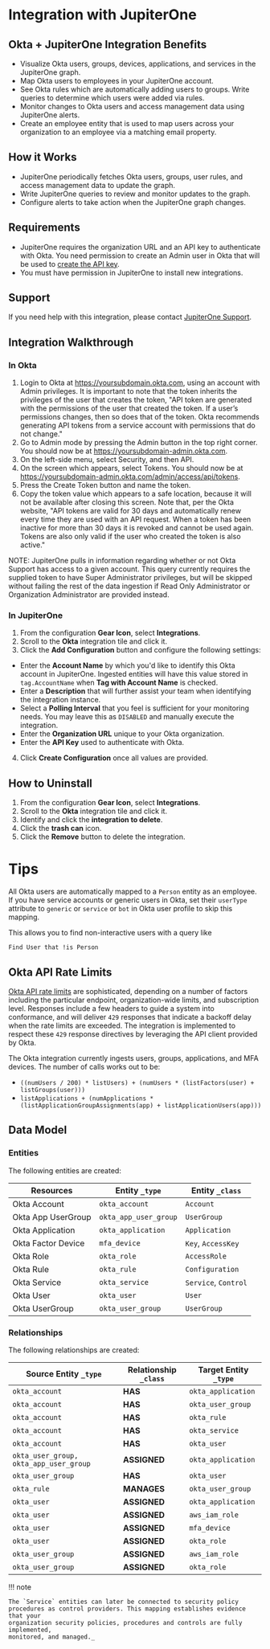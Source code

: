 # Integration with JupiterOne

## Okta + JupiterOne Integration Benefits

- Visualize Okta users, groups, devices, applications, and services in the
  JupiterOne graph.
- Map Okta users to employees in your JupiterOne account.
- See Okta rules which are automatically adding users to groups. Write queries
  to determine which users were added via rules.
- Monitor changes to Okta users and access management data using JupiterOne
  alerts.
- Create an employee entity that is used to map users across your organization
  to an employee via a matching email property.

## How it Works

- JupiterOne periodically fetches Okta users, groups, user rules, and access
  management data to update the graph.
- Write JupiterOne queries to review and monitor updates to the graph.
- Configure alerts to take action when the JupiterOne graph changes.

## Requirements

- JupiterOne requires the organization URL and an API key to authenticate with
  Okta. You need permission to create an Admin user in Okta that will be used to
  [create the API key](https://developer.okta.com/docs/api/getting_started/getting_a_token).
- You must have permission in JupiterOne to install new integrations.

## Support

If you need help with this integration, please contact
[JupiterOne Support](https://support.jupiterone.io).

## Integration Walkthrough

### In Okta

1. Login to Okta at https://yoursubdomain.okta.com, using an account with Admin
   privileges. It is important to note that the token inherits the privileges of
   the user that creates the token, "API token are generated with the
   permissions of the user that created the token. If a user’s permissions
   changes, then so does that of the token. Okta recommends generating API
   tokens from a service account with permissions that do not change."
2. Go to Admin mode by pressing the Admin button in the top right corner. You
   should now be at https://yoursubdomain-admin.okta.com.
3. On the left-side menu, select Security, and then API.
4. On the screen which appears, select Tokens. You should now be at
   https://yoursubdomain-admin.okta.com/admin/access/api/tokens.
5. Press the Create Token button and name the token.
6. Copy the token value which appears to a safe location, because it will not be
   available after closing this screen. Note that, per the Okta website, "API
   tokens are valid for 30 days and automatically renew every time they are used
   with an API request. When a token has been inactive for more than 30 days it
   is revoked and cannot be used again. Tokens are also only valid if the user
   who created the token is also active."

NOTE: JupiterOne pulls in information regarding whether or not Okta Support has
access to a given account. This query currently requires the supplied token to
have Super Administrator privileges, but will be skipped without failing the
rest of the data ingestion if Read Only Administrator or Organization
Administrator are provided instead.

### In JupiterOne

1. From the configuration **Gear Icon**, select **Integrations**.
2. Scroll to the **Okta** integration tile and click it.
3. Click the **Add Configuration** button and configure the following settings:

- Enter the **Account Name** by which you'd like to identify this Okta account
  in JupiterOne. Ingested entities will have this value stored in
  `tag.AccountName` when **Tag with Account Name** is checked.
- Enter a **Description** that will further assist your team when identifying
  the integration instance.
- Select a **Polling Interval** that you feel is sufficient for your monitoring
  needs. You may leave this as `DISABLED` and manually execute the integration.
- Enter the **Organization URL** unique to your Okta organization.
- Enter the **API Key** used to authenticate with Okta.

4. Click **Create Configuration** once all values are provided.

## How to Uninstall

1. From the configuration **Gear Icon**, select **Integrations**.
2. Scroll to the **Okta** integration tile and click it.
3. Identify and click the **integration to delete**.
4. Click the **trash can** icon.
5. Click the **Remove** button to delete the integration.

# Tips

All Okta users are automatically mapped to a `Person` entity as an employee. If
you have service accounts or generic users in Okta, set their `userType`
attribute to `generic` or `service` or `bot` in Okta user profile to skip this
mapping.

This allows you to find non-interactive users with a query like

```j1ql
Find User that !is Person
```

## Okta API Rate Limits

[Okta API rate limits][2] are sophisticated, depending on a number of factors
including the particular endpoint, organization-wide limits, and subscription
level. Responses include a few headers to guide a system into conformance, and
will deliver `429` responses that indicate a backoff delay when the rate limits
are exceeded. The integration is implemented to respect these `429` response
directives by leveraging the API client provided by Okta.

The Okta integration currently ingests users, groups, applications, and MFA
devices. The number of calls works out to be:

- `((numUsers / 200) * listUsers) + (numUsers * (listFactors(user) + listGroups(user)))`
- `listApplications + (numApplications * (listApplicationGroupAssignments(app) + listApplicationUsers(app)))`

<!-- {J1_DOCUMENTATION_MARKER_START} -->
<!--
********************************************************************************
NOTE: ALL OF THE FOLLOWING DOCUMENTATION IS GENERATED USING THE
"j1-integration document" COMMAND. DO NOT EDIT BY HAND! PLEASE SEE THE DEVELOPER
DOCUMENTATION FOR USAGE INFORMATION:

https://github.com/JupiterOne/sdk/blob/main/docs/integrations/development.md
********************************************************************************
-->

## Data Model

### Entities

The following entities are created:

| Resources          | Entity `_type`        | Entity `_class`      |
| ------------------ | --------------------- | -------------------- |
| Okta Account       | `okta_account`        | `Account`            |
| Okta App UserGroup | `okta_app_user_group` | `UserGroup`          |
| Okta Application   | `okta_application`    | `Application`        |
| Okta Factor Device | `mfa_device`          | `Key`, `AccessKey`   |
| Okta Role          | `okta_role`           | `AccessRole`         |
| Okta Rule          | `okta_rule`           | `Configuration`      |
| Okta Service       | `okta_service`        | `Service`, `Control` |
| Okta User          | `okta_user`           | `User`               |
| Okta UserGroup     | `okta_user_group`     | `UserGroup`          |

### Relationships

The following relationships are created:

| Source Entity `_type`                  | Relationship `_class` | Target Entity `_type` |
| -------------------------------------- | --------------------- | --------------------- |
| `okta_account`                         | **HAS**               | `okta_application`    |
| `okta_account`                         | **HAS**               | `okta_user_group`     |
| `okta_account`                         | **HAS**               | `okta_rule`           |
| `okta_account`                         | **HAS**               | `okta_service`        |
| `okta_account`                         | **HAS**               | `okta_user`           |
| `okta_user_group, okta_app_user_group` | **ASSIGNED**          | `okta_application`    |
| `okta_user_group`                      | **HAS**               | `okta_user`           |
| `okta_rule`                            | **MANAGES**           | `okta_user_group`     |
| `okta_user`                            | **ASSIGNED**          | `okta_application`    |
| `okta_user`                            | **ASSIGNED**          | `aws_iam_role`        |
| `okta_user`                            | **ASSIGNED**          | `mfa_device`          |
| `okta_user`                            | **ASSIGNED**          | `okta_role`           |
| `okta_user_group`                      | **ASSIGNED**          | `aws_iam_role`        |
| `okta_user_group`                      | **ASSIGNED**          | `okta_role`           |

<!--
********************************************************************************
END OF GENERATED DOCUMENTATION AFTER BELOW MARKER
********************************************************************************
-->
<!-- {J1_DOCUMENTATION_MARKER_END} -->

!!! note

    The `Service` entities can later be connected to security policy
    procedures as control providers. This mapping establishes evidence that your
    organization security policies, procedures and controls are fully implemented,
    monitored, and managed._

[1]: https://developer.okta.com/docs/api/getting_started/getting_a_token
[2]: https://developer.okta.com/docs/reference/rate-limits/
